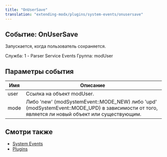 ```yaml
---
title: "OnUserSave"
translation: "extending-modx/plugins/system-events/onusersave"
---
```


## Событие: OnUserSave

Запускается, когда пользователь сохраняется.

Служба: 1 - Parser Service Events
Группа: modUser

## Параметры события

| Имя  | Описание                                                                                                                                        |
| ---- | ----------------------------------------------------------------------------------------------------------------------------------------------- |
| user | Ссылка на объект modUser.                                                                                                                       |
| mode | Либо 'new' (modSystemEvent::MODE\_NEW) либо 'upd' (modSystemEvent::MODE\_UPD) в зависимости от того, является ли новый объект или существующим. |

## Смотри также

- [System Events](extending-modx/plugins/system-events "System Events")
- [Plugins](extending-modx/plugins "Plugins")
